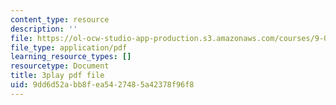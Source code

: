 ```yaml
---
content_type: resource
description: ''
file: https://ol-ocw-studio-app-production.s3.amazonaws.com/courses/9-00sc-introduction-to-psychology-fall-2011/9dd6d52abb8fea5427485a42378f96f8_v4ur5mna060.pdf
file_type: application/pdf
learning_resource_types: []
resourcetype: Document
title: 3play pdf file
uid: 9dd6d52a-bb8f-ea54-2748-5a42378f96f8
---
```

